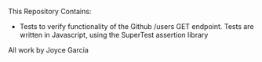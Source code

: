 <!-- # QA Engineer Coding Exercise -->

This Repository Contains:
- Tests to verify functionality of the Github /users GET endpoint. Tests are written
  in Javascript, using the SuperTest assertion library

<!-- Part 1 Questions and Answers

  What concerns would you have from a testing perspective?
   - how is the endpoint consumed?
   - performance
   - authentication

  How would you go about tackling the QA for this work?
   - I would begin by manually testing the endpoint (using Postman or Fiddler):
     - send valid and invalid data to retrieve responses

  What sort of tests would be worth describing or worth automating?
   - validate response & status code when valid data is submitted
   - validate response & status code when invalid data is submitted
   - validate response is returned in json format
   - validate response headers are as expected
   - validate response & status code when sending data via authenticated user
   - validate response & status code when sending data via un-authenticated user

  What tools would you use?
     - Postman or Fiddler to manually send requests/recieve responses from endpoints -->













All work by Joyce Garcia
